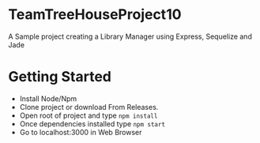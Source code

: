 # TeamTreeHouseProject10
A Sample project creating a Library Manager using Express, Sequelize and Jade

# Getting Started
- Install Node/Npm
- Clone project or download From Releases.
- Open root of project and type `npm install`
- Once dependencies installed type `npm start`
- Go to localhost:3000 in Web Browser
